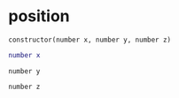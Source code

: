 # position

```
constructor(number x, number y, number z)
```

```lua
number x
```

```
number y
```

```
number z
```
